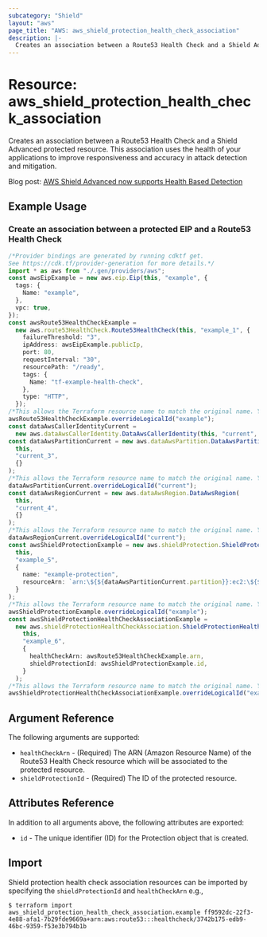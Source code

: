 ```yaml
---
subcategory: "Shield"
layout: "aws"
page_title: "AWS: aws_shield_protection_health_check_association"
description: |-
  Creates an association between a Route53 Health Check and a Shield Advanced protected resource.
---
```


# Resource: aws\_shield\_protection\_health\_check\_association

Creates an association between a Route53 Health Check and a Shield Advanced protected resource.
This association uses the health of your applications to improve responsiveness and accuracy in attack detection and mitigation.

Blog post: [AWS Shield Advanced now supports Health Based Detection](https://aws.amazon.com/about-aws/whats-new/2020/02/aws-shield-advanced-now-supports-health-based-detection/)

## Example Usage

### Create an association between a protected EIP and a Route53 Health Check

```typescript
/*Provider bindings are generated by running cdktf get.
See https://cdk.tf/provider-generation for more details.*/
import * as aws from "./.gen/providers/aws";
const awsEipExample = new aws.eip.Eip(this, "example", {
  tags: {
    Name: "example",
  },
  vpc: true,
});
const awsRoute53HealthCheckExample =
  new aws.route53HealthCheck.Route53HealthCheck(this, "example_1", {
    failureThreshold: "3",
    ipAddress: awsEipExample.publicIp,
    port: 80,
    requestInterval: "30",
    resourcePath: "/ready",
    tags: {
      Name: "tf-example-health-check",
    },
    type: "HTTP",
  });
/*This allows the Terraform resource name to match the original name. You can remove the call if you don't need them to match.*/
awsRoute53HealthCheckExample.overrideLogicalId("example");
const dataAwsCallerIdentityCurrent =
  new aws.dataAwsCallerIdentity.DataAwsCallerIdentity(this, "current", {});
const dataAwsPartitionCurrent = new aws.dataAwsPartition.DataAwsPartition(
  this,
  "current_3",
  {}
);
/*This allows the Terraform resource name to match the original name. You can remove the call if you don't need them to match.*/
dataAwsPartitionCurrent.overrideLogicalId("current");
const dataAwsRegionCurrent = new aws.dataAwsRegion.DataAwsRegion(
  this,
  "current_4",
  {}
);
/*This allows the Terraform resource name to match the original name. You can remove the call if you don't need them to match.*/
dataAwsRegionCurrent.overrideLogicalId("current");
const awsShieldProtectionExample = new aws.shieldProtection.ShieldProtection(
  this,
  "example_5",
  {
    name: "example-protection",
    resourceArn: `arn:\${${dataAwsPartitionCurrent.partition}}:ec2:\${${dataAwsRegionCurrent.name}}:\${${dataAwsCallerIdentityCurrent.accountId}}:eip-allocation/\${${awsEipExample.id}}`,
  }
);
/*This allows the Terraform resource name to match the original name. You can remove the call if you don't need them to match.*/
awsShieldProtectionExample.overrideLogicalId("example");
const awsShieldProtectionHealthCheckAssociationExample =
  new aws.shieldProtectionHealthCheckAssociation.ShieldProtectionHealthCheckAssociation(
    this,
    "example_6",
    {
      healthCheckArn: awsRoute53HealthCheckExample.arn,
      shieldProtectionId: awsShieldProtectionExample.id,
    }
  );
/*This allows the Terraform resource name to match the original name. You can remove the call if you don't need them to match.*/
awsShieldProtectionHealthCheckAssociationExample.overrideLogicalId("example");

```

## Argument Reference

The following arguments are supported:

* `healthCheckArn` - (Required) The ARN (Amazon Resource Name) of the Route53 Health Check resource which will be associated to the protected resource.
* `shieldProtectionId` - (Required) The ID of the protected resource.

## Attributes Reference

In addition to all arguments above, the following attributes are exported:

* `id` - The unique identifier (ID) for the Protection object that is created.

## Import

Shield protection health check association resources can be imported by specifying the `shieldProtectionId` and `healthCheckArn` e.g.,

```console
$ terraform import aws_shield_protection_health_check_association.example ff9592dc-22f3-4e88-afa1-7b29fde9669a+arn:aws:route53:::healthcheck/3742b175-edb9-46bc-9359-f53e3b794b1b
```
